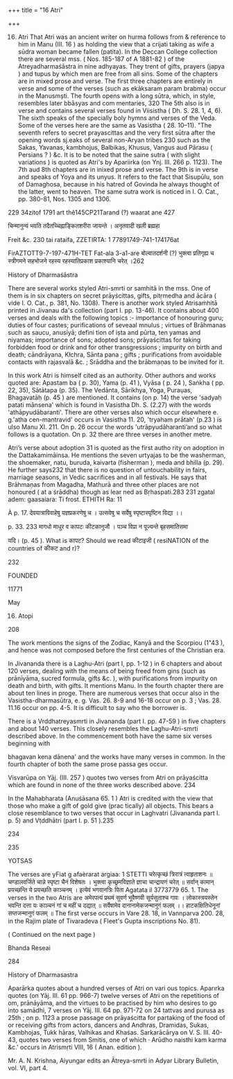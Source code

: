 +++
title = "16 Atri"

+++

16. Atri That Atri was an ancient writer on hurma follows from & reference to him in Manu (III. 16 ) as holding the view that a crijati taking as wife a sūdra woman became fallen (patita). In the Deccan College collection there are several mss. ( Nos. 185-187 of A 1881-82 ) of the Atreyadharmaśāstra in nine adhyayas. They trent of gifts, prayers (japya ) and tupus by which men are free from all sins. Some of the chapters are in mixed prose and verse. The first three chapters are entirely in verse and some of the verses (such as ekāksaram param brabma) occur in the Manusmști. The fourth opens with a long sūtra, which, in style, resembles later bbāsyas and com mentaries, 320 The 5th also is in verse and contains several verses found in Viisistha ( Dh. S. 28. 1, 4, 6). The sixth speaks of the specially boly hymns and verses of the Veda. Some of the verses here are the same as Vasistha ( 28. 10–11). "The seventh refers to secret prayascittas and the very first sūtra after the opening words sj.eaks of several non-Aryan tribes 230 such as the Sakas, Yavanas, kambhojus, Balbikas, Khusus, Vangus aud Pārasu ( Persians ? ) &c. It is to be noted that the saine sutra ( with slight variations ) is quoted as Atri's by Apariirka (on Ynj. III. 266 p. 1123). The 7th aud 8th chapters are in inixed prose and verse. The 9th is in verse and speaks of Yoya and its unyus. It refers to the fact that Sisupūlu, son of Damaghosa, because in his hatred of Govinda he always thought of the latter, went to heaven. The same sutra work is noticed in I. O. Cat., pp. 380-81, Nos. 1305 and 1306. 

229 34zitof 1791 art thê145CP21Tarand (?) waarat ane 427 

चिन्मानुन्यं भवति तदैतच्चिह्नाङ्कितशरीरा जायन्ते । अनृतवादी खली ब्रह्महा 

Freit &c. 230 tai rataifa, ZZETIRTA: 1 77891749-741-174176at 

FirAZTOTT9-7-197-471H-TET Fat-ala 3-a1-are बोल्वातदर्शनी (?) भुक्त्वा प्रतिगृह्य च स्त्रीगमने सहभोजने रहस्य रहस्यातिप्रकाश प्रकाश्यानि चरेत् ।262 

History of Dharmaśāstra 

There are several works styled Atri-smrti or samhitā in the mss. One of them is in six chapters on secret prāyścittas, gifts, pitṛmedha and ācāra ( vide I. O. Cat., p. 381, No. 1308). There is another work styled Atrisaṁhitā printed in Jivanau da's collection (part I. pp. 13-46). It contains about 400 verses and deals with the following topics :- importance of honouring guru; duties of four castes; purifications of seveaal mnulus ; virtues of Brāhmanas such as saucu, anusīyā; defini tion of iṣta and pūrta, ten yamas and niyamas; importance of sons; adopted sons; prāyaścittas for taking forbidden food or drink and for other transgressions ; impurity on birth and death; cāndrāyana, Kłchra, Sānta pana ; gifts ; purifications from avoidable contacts with rajasvalā &c. ; Srāddha and the brābmaṇas to be invited for it. 

In this work Atri is himself cited as an authority. Other authors and works quoted are: Apastam ba ( p. 30), Yama (p. 41 ), Vyāsa ( p. 24 ), Saṅkha ( pp. 22, 35), Sātātapa (p. 35). The Vedānta, Sārikhya, Yoga, Puraụas, Bhagavatāḥ (p. 45 ) are mentioned. It contains (on p. 14) the verse 'sadyaḥ patati mānsena' which is found in Vasistha Dh. S. (2.27) with the words 'athāpyudābaranti'. There are other verses also which occur elsewhere e. g.'atha cen-mantravid' occurs in Vasistha 11. 20, 'tryaham prātah' (p.23 ) is ulso Manu XI. 211. On p. 26 occur the words 'utrāpyudāharanti’and so what follows is a quotation. On p. 32 there are three verses in another metre. 

Atri’s verse about adoption 31 is quoted as the first autho rity on adoption in the Dattakamimāinsa. He mentions the seven urtyajas to be the washerman, the shoemaker, natu, buruda, kaivarta (fisherman ), meda and bhilla (p. 29). He further says232 that there is no question of untouchability in fairs, marriage seasons, in Vedic sacrifices and in all festivals. He says that Brāhmaṇas from Magadha, Mathurā and three other places are not honoured ( at a śrāddha) though as lear ned as Bṛhaspati.283 231 zgatal adem: gaasaiara: Ti frost. ETHITH Ra: 11 

À p. 17. देवयात्राविवाहेषु यज्ञप्रकरणेषु च । उत्सवेषु च सर्वेषु स्पृष्टास्पृष्टिन विद्या ।। 

p. 33. 233 मागधो माधुर व कापटः कीटकानुजौ । पञ्च विप्रा न पूज्यन्ते बृहसमातिसमा 

यदि। (p. 45 ). What is कापट? Should we read कीटाइजी ( resiNATION of the countries of कीकट and r)? 

232 

FOUNDED 

11771 

May 

16. Atopi 

208 

The work mentions the signs of the Zodiac, Kanyā and the Scorpiou (1"43 ), and hence was not composed before the first centuries of the Christian era. 

In Jivananda there is a Laghu-Atri (part I, pp. 1-12 ) in 6 chapters and about 120 verses, dealing with the means of being freed from gins (such as prānīyāma, sucred formula, gifts &c. ), with purifications from impurity on death and birth, with gifts. It mentions Manu. In the fourth chapter there are about ten lines in proge. There are numerous verses that occur also in the Vasistha-dharmasūtra, e. g. Vas. 26. 8-9 and 16-18 occur on p. 3 ; Vas. 28. 11.16 occur on pp. 4-5. It is difficult to say who the borrower is. 

There is a Vrddhatreyasmrti in Jivananda (part I. pp. 47-59 ) in five chapters and about 140 verses. This closely resembles the Laghu-Atri-smrti described above. In the commencement both have the same six verses beginning with 

bhagavan kena dānena' and the works have many verses in common. In the fourth chapter of both the same prose passa ges occur. 

Visvarūpa on Yāj. (III. 257 ) quotes two verses from Atri on prāyaścitta which are found in none of the three works described above. 234 

In the Mahabharata (Anuśāsana 65. 1 ) Atri is credited with the view that those who make a gift of gold give (prac tically) all objects. This bears a close resemblance to two verses that occur in Laghvatri (Jivananda part I. p. 5) and Vṭddhātri (part I. p. 51 ).235 

234 

235 

YOTSAS 

The verses are yFiat g afaèrarat argiaa: 1 STETTI चरेत्कृच्छं त्रिरात्रं त्वाहृताशनः ॥ चण्डालवर्जिते चान्ने स्पृष्टा चैनं विशेषतः । भुक्त्वा कृच्छ्रमविज्ञाते ज्ञाचा चान्द्रायणं चरेत् ॥ सर्वान् कामान् प्रयच्छन्ति ये प्रयच्छति काञ्चनम् । इत्येवं भगवानत्रिः पिता Agatata il 3773779 65. 1. The verses in the two Atris are अमेरपत्यं प्रथमं सुवर्ण भूवैष्णवी सूर्यसुताश्च गावः । लोकास्त्रयस्तेन भवन्ति दत्ता यः काञ्चनं गां च महीं च दद्यात् ॥ सर्वेषामेव दानानामेकजन्मानुगं फलम् ।। हाटकक्षितिधेनूनां सप्तजन्मानुगं फलम् ॥ The first verse occurs in Vare 28. 18, in Vannparva 200. 28, in the Rajim plate of Tivaradeva ( Fleet's Gupta inscriptions No. 81). 

( Continued on the next page ) 

Bhanda Reseai 

284 

History of Dharmasastra 

Aparārka quotes about a hundred verses of Atri on vari ous topics. Aparırka quotes (on Yāj. III. 61 pp. 966-7) twelve verses of Atri on the repetitions of om, prānāyāma, and the virtues to be practised by him who desires to go into samādhi, 7 verses on Yāj. III. 64 pp. 971-72 on 24 tattvas and purusa as 25th ; on p. 1123 a prose passage on prāyaścitta for partaking of the food of or receiving gifts from actors, dancers and Andhras, Dramidas, Sukas, Kambhojas, Tukk hāras, Valhikas and Khaśas. Sarkarācārya on V. S. III. 40-43, quotes two verses from Smitis, one of which · Arūdho naisthi kam karma &c.' occurs in Atrismṛti VIII, 16 ( Anan. edition ). 

Mr. A. N. Krishna, Aiyungar edits an Ātreya-smrti in Adyar Library Bulletin, vol. VI, part 4. 
